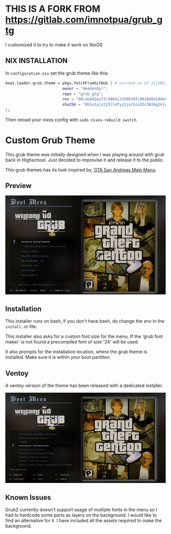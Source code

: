 # THIS IS A FORK FROM <https://gitlab.com/imnotpua/grub_gtg>

I customized it to try to make it work on NixOS

## NIX INSTALLATION
In `configuration.nix` set the grub theme like this:

``` nix
boot.loader.grub.theme = pkgs.fetchFromGitHub { # current as of 11/2023
                         owner = "deadendpl";
                         repo = "grub_gtg";
                         rev = "60cabe92eaf3c9404c7d38634fc9018d6e54de82";
                         sha256 = "0h5v1pjx2j5ll4fyz2jxchza32s3624g2klp3ff94kfb6qx6dzfw";
};
```

Then reload your nixos config with `sudo nixos-rebuild switch`.

# Custom Grub Theme

This grub theme was initially designed when I was playing around with grub back in Highschool. Just decided to improvise it and release it to the public.

This grub themes has its look inspired by, [GTA San Andreas Main Menu](./inspiration.png).

## Preview

<img src="./screenshot.png" alt="screenshot">

## Installation

This installer runs on bash, if you don't have bash, do change the env in the `install.sh` file.

This installer also asks for a custom font size for the menu. If the 'grub font maker' is not found a precompiled font of size '24' will be used.

It also prompts for the installation location, where the grub theme is installed. Make sure it is within your boot partition.

## Ventoy

A ventoy version of the theme has been released with a dedicated installer.

<img src="./ventoy_screenshot.png" alt="ventoy screenshot">

## Known Issues

Grub2 currently doesn't support usage of multiple fonts in the menu so I had to hardcode some parts as layers on the background. I would like to find an alternative for it. I have included all the assets required to make the background.
